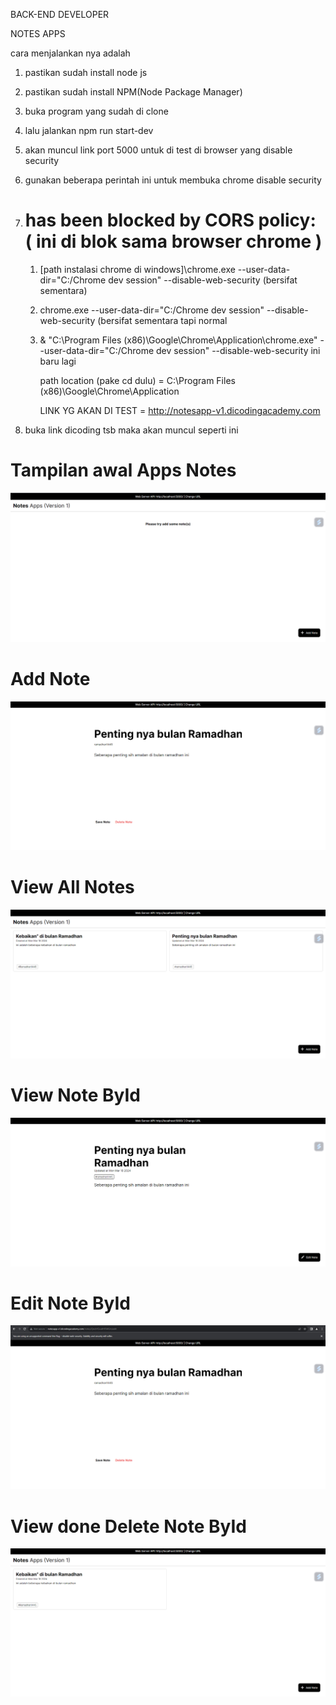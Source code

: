 BACK-END DEVELOPER

NOTES APPS

cara menjalankan nya adalah
1. pastikan sudah install node js
2. pastikan sudah install NPM(Node Package Manager)
3. buka program yang sudah di clone
4. lalu jalankan npm run start-dev
5. akan muncul link port 5000 untuk di test di browser yang disable security
6. gunakan beberapa perintah ini untuk membuka chrome disable security
7. # has been blocked by CORS policy: ( ini di blok sama browser chrome )
	1. [path instalasi chrome di windows]\chrome.exe --user-data-dir="C:/Chrome dev session" --disable-web-security  (bersifat sementara)
	2. chrome.exe --user-data-dir="C:/Chrome dev session" --disable-web-security (bersifat sementara tapi normal
	3. & "C:\Program Files (x86)\Google\Chrome\Application\chrome.exe" --user-data-dir="C:/Chrome dev session" --disable-web-security
ini baru lagi

		path location (pake cd dulu) = C:\Program Files (x86)\Google\Chrome\Application

		LINK YG AKAN DI TEST = http://notesapp-v1.dicodingacademy.com

8. buka link dicoding tsb maka akan muncul seperti ini

# Tampilan awal Apps Notes
![alt text](img/image-1.png)
# Add Note
![alt text](img/image-2.png)
# View All Notes
![alt text](img/image-3.png)
# View Note ById
![alt text](img/image-4.png)
# Edit Note ById
![alt text](img/image-5.png)
# View done Delete Note ById
![alt text](img/image-6.png)